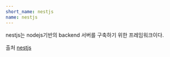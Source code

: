 ```yaml
---
short_name: nestjs
name: nestjs
---
```


nestjs는 nodejs기반의 backend 서버를 구축하기 위한 프레임워크이다.

출처
[nestjs](https://nestjs.com)
